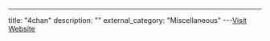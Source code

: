 ---
title: "4chan"
description: ""
external_category: "Miscellaneous"
---[Visit Website](http://www.4chan.org/)

